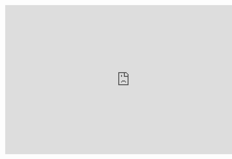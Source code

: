 <iframe 
    src="https://docs.google.com/presentation/d/e/2PACX-1vT8l2FkYrcq_KKSDDTgsj6a4JeKBng0ESFU3xOuiYJH_V6x1_Cm_bf6d2-e01gY_IGWbbq1o_j3zwwi/embed?start=false&loop=false&delayms=5000"
    frameborder="0"
    width="801"
    height="480"
    allowfullscreen="true"
    mozallowfullscreen="true"
    webkitallowfullscreen="true">
</iframe>
